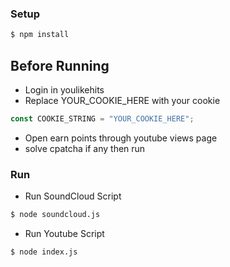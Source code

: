 ### Setup

```sh
$ npm install
```

## Before Running

- Login in youlikehits
- Replace YOUR_COOKIE_HERE with your cookie 

```javascript
const COOKIE_STRING = "YOUR_COOKIE_HERE";
```
- Open earn points through youtube views page
- solve cpatcha if any then run 

### Run

- Run SoundCloud Script 

```sh
$ node soundcloud.js
```
- Run Youtube Script 

```sh
$ node index.js
```


